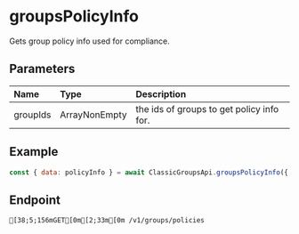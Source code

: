 
# groupsPolicyInfo
Gets group policy info used for compliance.


## Parameters
| Name     | Type                   | Description                               |
| :------- | :--------------------- | :---------------------------------------- |
| groupIds | ArrayNonEmpty<GroupId> | the ids of groups to get policy info for. |



## Example
```js copy showLineNumbers
const { data: policyInfo } = await ClassicGroupsApi.groupsPolicyInfo({ groupIds: [5850082] }); 
```

## Endpoint
```ansi
[38;5;156mGET[0m[2;33m[0m /v1/groups/policies
```
  